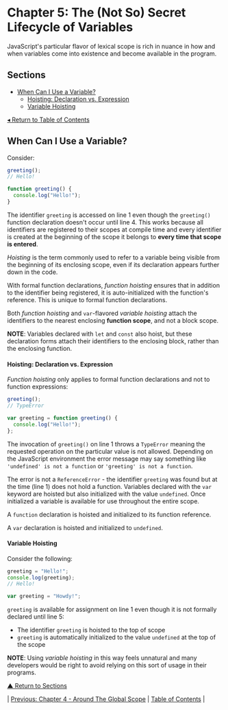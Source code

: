 # Chapter 5: The (Not So) Secret Lifecycle of Variables
JavaScript's particular flavor of lexical scope is rich in nuance in how and when variables come into existence and become available in the program.

## Sections
* [When Can I Use a Variable?](#when-can-i-use-a-variable)
  * [Hoisting: Declaration vs. Expression](#hoisting-declaration-vs-expression)
  * [Variable Hoisting](#variable-hoisting)

[◂ Return to Table of Contents](../README.md)

## When Can I Use a Variable?
Consider:

```javascript
greeting();
// Hello!

function greeting() {
  console.log("Hello!");
}
```

The identifier `greeting` is accessed on line 1 even though the `greeting()` function declaration doesn't occur until line 4. This works because all identifiers are registered to their scopes at compile time and every identifier is created at the beginning of the scope it belongs to **every time that scope is entered**.

_Hoisting_ is the term commonly used to refer to a variable being visible from the beginning of its enclosing scope, even if its declaration appears further down in the code.

With formal function declarations, _function hoisting_ ensures that in addition to the identifier being registered, it is auto-initialized with the function's reference. This is unique to formal function declarations.

Both _function hoisting_ and `var`-flavored _variable hoisting_ attach the identifiers to the nearest enclosing **function scope**, and not a block scope.

**NOTE**: Variables declared with `let` and `const` also hoist, but these declaration forms attach their identifiers to the enclosing block, rather than the enclosing function.

#### Hoisting: Declaration vs. Expression
_Function hoisting_ only applies to formal function declarations and not to function expressions:

```javascript
greeting();
// TypeError

var greeting = function greeting() {
  console.log("Hello!");
};
```

The invocation of `greeting()` on line 1 throws a `TypeError` meaning the requested operation on the particular value is not allowed. Depending on the JavaScript environment the error message may say something like `'undefined' is not a function` or `'greeting' is not a function`.

The error is not a `ReferenceError` - the identifier `greeting` was found but at the time (line 1) does not hold a function. Variables declared with the `var` keyword are hoisted but also initialized with the value `undefined`. Once initialized a variable is available for use throughout the entire scope.

A `function` declaration is hoisted and initialized to its function reference.

A `var` declaration is hoisted and initialized to `undefined`.

#### Variable Hoisting
Consider the following:

```javascript
greeting = "Hello!";
console.log(greeting);
// Hello!

var greeting = "Howdy!";
```

`greeting` is available for assignment on line 1 even though it is not formally declared until line 5:
* The identifier `greeting` is hoisted to the top of scope
* `greeting` is automatically initialized to the value `undefined` at the top of the scope

**NOTE**: Using _variable hoisting_ in this way feels unnatural and many developers would be right to avoid relying on this sort of usage in their programs.

[▲ Return to Sections](#sections)

| [Previous: Chapter 4 - Around The Global Scope](../04/README.md) | [Table of Contents](../README.md#table-of-contents) |
